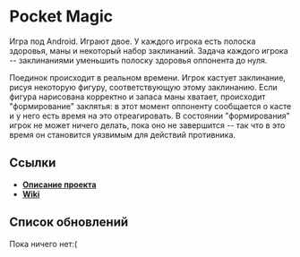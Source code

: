 # Pocket Magic
Игра под Android. Играют двое. У каждого игрока есть полоска здоровья, маны и некоторый набор заклинаний. Задача каждого игрока -- заклинаниями уменьшить полоску здоровья оппонента до нуля.

Поединок происходит в реальном времени. Игрок кастует заклинание, рисуя некоторую фигуру, соответствующую этому заклинанию. Если фигура нарисована корректно и запаса маны хватает, происходит "формирование" заклятья: в этот момент оппоненту сообщается о касте и у него есть время на это отреагировать. В состоянии "формирования" игрок не может ничего делать, пока оно не завершится -- так что в это время он становится уязвимым для действий противника.
## Ссылки
* **[Описание проекта](https://wiki.compscicenter.ru/index.php/Pocket_Magic)**
* **[Wiki](https://github.com/fiflyc/Pocket-Magic/wiki)**
## Список обновлений
Пока ничего нет:(
